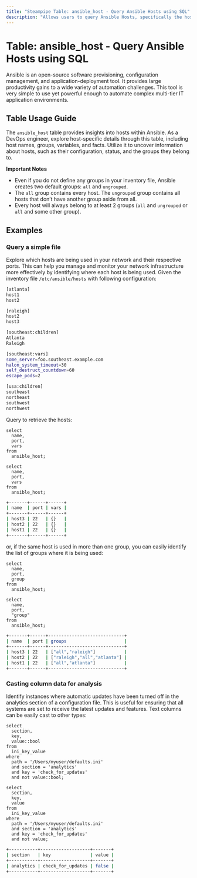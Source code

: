 ```yaml
---
title: "Steampipe Table: ansible_host - Query Ansible Hosts using SQL"
description: "Allows users to query Ansible Hosts, specifically the host details, providing insights into the configuration and status of each host."
---
```


# Table: ansible_host - Query Ansible Hosts using SQL

Ansible is an open-source software provisioning, configuration management, and application-deployment tool. It provides large productivity gains to a wide variety of automation challenges. This tool is very simple to use yet powerful enough to automate complex multi-tier IT application environments.

## Table Usage Guide

The `ansible_host` table provides insights into hosts within Ansible. As a DevOps engineer, explore host-specific details through this table, including host names, groups, variables, and facts. Utilize it to uncover information about hosts, such as their configuration, status, and the groups they belong to.

**Important Notes**
- Even if you do not define any groups in your inventory file, Ansible creates two default groups: `all` and `ungrouped`.
- The `all` group contains every host. The `ungrouped` group contains all hosts that don’t have another group aside from all.
- Every host will always belong to at least 2 groups (`all` and `ungrouped` or `all` and some other group).

## Examples

### Query a simple file
Explore which hosts are being used in your network and their respective ports. This can help you manage and monitor your network infrastructure more effectively by identifying where each host is being used.
Given the inventory file `/etc/ansible/hosts` with following configuration:

```bash
[atlanta]
host1
host2

[raleigh]
host2
host3

[southeast:children]
Atlanta
Raleigh

[southeast:vars]
some_server=foo.southeast.example.com
halon_system_timeout=30
self_destruct_countdown=60
escape_pods=2

[usa:children]
southeast
northeast
southwest
northwest
```

Query to retrieve the hosts:


```sql+postgres
select
  name,
  port,
  vars
from
  ansible_host;
```

```sql+sqlite
select
  name,
  port,
  vars
from
  ansible_host;
```

```sh
+-------+------+------+
| name  | port | vars |
+-------+------+------+
| host3 | 22   | {}   |
| host2 | 22   | {}   |
| host1 | 22   | {}   |
+-------+------+------+
```

or, if the same host is used in more than one group, you can easily identify the list of groups where it is being used:

```sql+postgres
select
  name,
  port,
  group
from
  ansible_host;
```

```sql+sqlite
select
  name,
  port,
  "group"
from
  ansible_host;
```

```sh
+-------+------+-----------------------------+
| name  | port | groups                      |
+-------+------+-----------------------------+
| host3 | 22   | ["all","raleigh"]           |
| host2 | 22   | ["raleigh","all","atlanta"] |
| host1 | 22   | ["all","atlanta"]           |
+-------+------+-----------------------------+
```

### Casting column data for analysis
Identify instances where automatic updates have been turned off in the analytics section of a configuration file. This is useful for ensuring that all systems are set to receive the latest updates and features.
Text columns can be easily cast to other types:


```sql+postgres
select
  section,
  key,
  value::bool
from
  ini_key_value
where
  path = '/Users/myuser/defaults.ini'
  and section = 'analytics'
  and key = 'check_for_updates'
  and not value::bool;
```

```sql+sqlite
select
  section,
  key,
  value
from
  ini_key_value
where
  path = '/Users/myuser/defaults.ini'
  and section = 'analytics'
  and key = 'check_for_updates'
  and not value;
```

```sh
+-----------+-------------------+-------+
| section   | key               | value |
+-----------+-------------------+-------+
| analytics | check_for_updates | false |
+-----------+-------------------+-------+
```